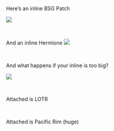 Here’s an inline BSG Patch

![](cid:image001.png@01D08775.6D72AE20)

&nbsp;

And an inline Hermione ![](cid:image002.jpg@01D08775.6D72AE20)

&nbsp;

And what happens if your inline is too big?

![](cid:image003.jpg@01D08775.6D72AE20)

&nbsp;

Attached is LOTR

&nbsp;

Attached is Pacific Rim (huge)

